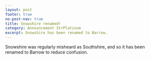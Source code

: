 ```yaml
---
layout: post
footer: true
no-post-nav: true
title: Snowshire renamed!
category: Announcement StrPlatinum
excerpt: Snowshire has been renamed to Barrow.
---
```


Snowshire was regularly misheard as Southshire, and so it has been renamed to Barrow to reduce confusion.